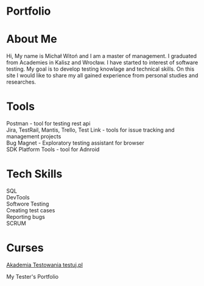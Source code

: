 # Portfolio

# About Me

Hi, My name is Michał Witoń and I am a master of management. I graduated from Academies in Kalisz and Wrocław. I have started to interest of software testing. My goal is to develop testing knowlage and technical skills. On this site I would like to share my all gained experience from personal studies and researches.

# Tools

<p>Postman - tool for testing rest api</br>
Jira, TestRail, Mantis, Trello, Test Link - tools for issue tracking and management projects</br>
Bug Magnet - Exploratory testing assistant for browser</br>
SDK Platform Tools - tool for Adnroid</br></p>

# Tech Skills

<p>SQL</br>
DevTools</br>
Softwore Testing</br>
Creating test cases</br>
Reporting bugs</br>
SCRUM</br></p>

# Curses

[Akademia Testowania testuj.pl](https://testuj.pl/)

My Tester's Portfolio
